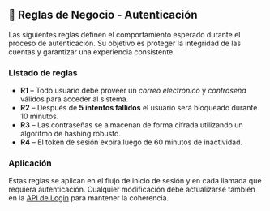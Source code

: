## 🧩 Reglas de Negocio - Autenticación

Las siguientes reglas definen el comportamiento esperado durante el proceso de autenticación. Su objetivo es proteger la integridad de las cuentas y garantizar una experiencia consistente.

### Listado de reglas

- **R1** – Todo usuario debe proveer un *correo electrónico* y *contraseña* válidos para acceder al sistema.
- **R2** – Después de **5 intentos fallidos** el usuario será bloqueado durante 10 minutos.
- **R3** – Las contraseñas se almacenan de forma cifrada utilizando un algoritmo de hashing robusto.
- **R4** – El token de sesión expira luego de 60 minutos de inactividad.

### Aplicación

Estas reglas se aplican en el flujo de inicio de sesión y en cada llamada que requiera autenticación. Cualquier modificación debe actualizarse también en la [API de Login](../apis/login-api.md) para mantener la coherencia.


